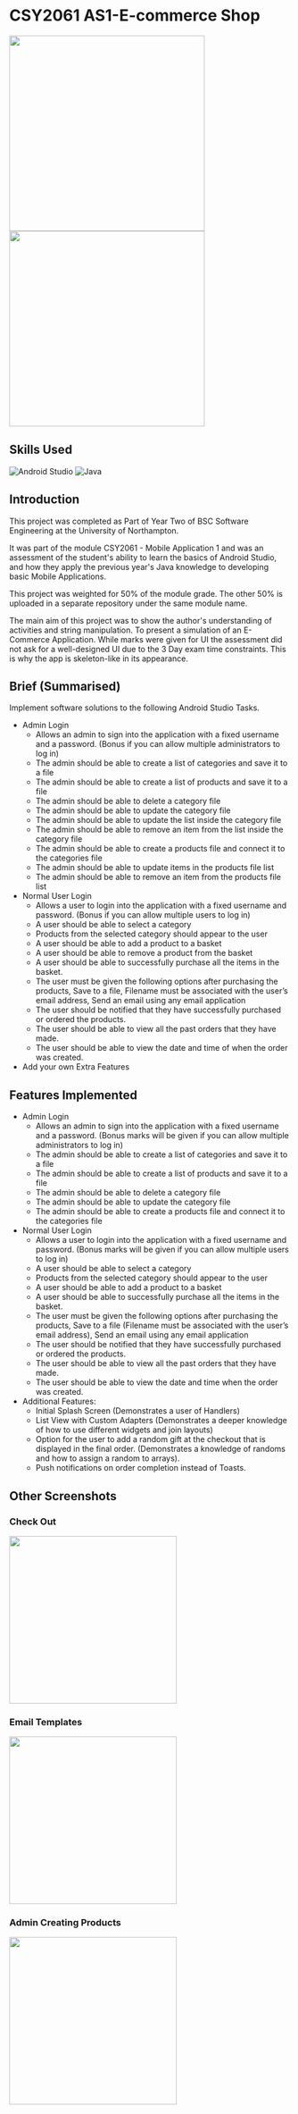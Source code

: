 # CSY2061 AS1-E-commerce Shop
<img src="https://github.com/emilyf99UniversityProjects/CSY2061-AS1-Ecommerce-Shop/blob/main/TCA1%20Images/Picture1.png?raw=true"  width="350px" align = "left"> 
<img src="https://github.com/emilyf99UniversityProjects/CSY2061-AS1-Ecommerce-Shop/blob/main/TCA1%20Images/Picture2.png?raw=true"  width="350px"> 


## Skills Used
![Android Studio](https://img.shields.io/badge/Android%20Studio-3DDC84.svg?style=for-the-badge&logo=android-studio&logoColor=white)
![Java](https://img.shields.io/badge/java-%23ED8B00.svg?style=for-the-badge&logo=openjdk&logoColor=white)

## Introduction
This project was completed as Part of Year Two of BSC Software Engineering at the University of Northampton.

It was part of the module CSY2061 - Mobile Application 1 and was an assessment of the student's ability to learn the basics of Android Studio, and how they apply the previous year's Java knowledge to developing basic Mobile Applications.

This project was weighted for 50% of the module grade. The other 50% is uploaded in a separate repository under the same module name.

The main aim of this project was to show the author's understanding of activities and string manipulation. To present a simulation of an E-Commerce Application.
While marks were given for UI the assessment did not ask for a well-designed UI due to the 3 Day exam time constraints. This is why the app is skeleton-like in its appearance.

## Brief (Summarised)
Implement software solutions to the following Android Studio Tasks.  
- Admin Login
    - Allows an admin to sign into the application with a fixed username and a password. (Bonus if you can allow multiple administrators to log in)
    - The admin should be able to create a list of categories and save it to a file
    - The admin should be able to create a list of products and save it to a file
    - The admin should be able to delete a category file
    - The admin should be able to update the category file
    - The admin should be able to update the list inside the category file
    - The admin should be able to remove an item from the list inside the category file
    - The admin should be able to create a products file and connect it to the categories file
    - The admin should be able to update items in the products file list
    - The admin should be able to remove an item from the products file list
- Normal User Login 
  - Allows a user to login into the application with a fixed username and password. (Bonus if you can allow multiple users to log in)
  - A user should be able to select a category 
  - Products from the selected category should appear to the user 
  - A user should be able to add a product to a basket
  - A user should be able to remove a product from the basket 
  - A user should be able to successfully purchase all the items in the basket.
  - The user must be given the following options after purchasing the products, Save to a file, Filename must be associated with the user’s email address, Send an email using any email application
  - The user should be notified that they have successfully purchased or ordered the products.
  - The user should be able to view all the past orders that they have made.
  - The user should be able to view the date and time of when the order was created.
- Add your own Extra Features 

## Features Implemented
- Admin Login
  - Allows an admin to sign into the application with a fixed username and a password. (Bonus marks will be given if you can allow multiple administrators to log in)
  -	The admin should be able to create a list of categories and save it to a file
  -	The admin should be able to create a list of products and save it to a file
  -	The admin should be able to delete a category file
  -	The admin should be able to update the category file
  -	The admin should be able to create a products file and connect it to the categories file
- Normal User Login 
  -	Allows a user to login into the application with a fixed username and password. (Bonus marks will be given if you can allow multiple users to log in)
  -	A user should be able to select a category 
  -	Products from the selected category should appear to the user 
  -	A user should be able to add a product to a basket
  -	A user should be able to successfully purchase all the items in the basket.
  -	The user must be given the following options after purchasing the products, Save to a file (Filename must be associated with the user’s email address), Send an email using any email application
  -	The user should be notified that they have successfully purchased or ordered the products.
  -	The user should be able to view all the past orders that they have made. 
  -	The user should be able to view the date and time when the order was created. 
- Additional Features: 
  -	Initial Splash Screen (Demonstrates a user of Handlers) 
  -	List View with Custom Adapters (Demonstrates a deeper knowledge of how to use different widgets and join layouts)
  -	Option for the user to add a random gift at the checkout that is displayed in the final order. (Demonstrates a knowledge of randoms and how to assign a random to arrays).
  -	Push notifications on order completion instead of Toasts.

## Other Screenshots

### Check Out 
<img src="https://github.com/emilyf99UniversityProjects/CSY2061-AS1-Ecommerce-Shop/blob/main/TCA1%20Images/Picture3.png?raw=true"  width="300px"> 

### Email Templates
<img src="https://github.com/emilyf99UniversityProjects/CSY2061-AS1-Ecommerce-Shop/blob/main/TCA1%20Images/Picture4.png?raw=true"  width="300px"> 

### Admin Creating Products 
<img src="https://github.com/emilyf99UniversityProjects/CSY2061-AS1-Ecommerce-Shop/blob/main/TCA1%20Images/Picture5.png?raw=true"  width="300px"> 




